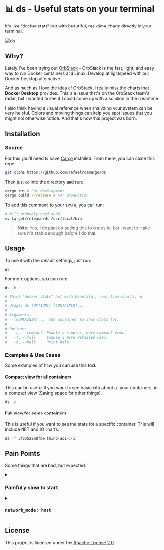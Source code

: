 # 📊 ds - Useful stats on your terminal

It's like "docker stats" but with beautiful, real-time charts directly in your terminal.

![ds](./assets/ds.gif)

## Why?

Lately I've been trying out [OrbStack](https://orbstack.dev/) - OrbStack is the fast, light, and easy way to run Docker containers and Linux. Develop at lightspeed with our Docker Desktop alternative.

And as much as I love the idea of OrbStack, I really miss the charts that **Docker Desktop** provides. This is a issue that's on the OrbStack team's radar, but I wanted to see if I could come up with a solution in the meantime.

I also think having a visual reference when analyzing your system can be very helpful. Colors and moving things can help you spot issues that you might not otherwise notice. And that's how this project was born.

## Installation

### Source

For this you'll need to have [Cargo](https://doc.rust-lang.org/cargo/getting-started/installation.html) installed. From there, you can clone this repo:

```bash
git clone https://github.com/rafaelrcamargo/ds
```

Then just `cd` into the directory and run:

```bash
cargo run # For development
cargo build --release # For production
```

To add this command to your `$PATH`, you can run:

```bash
# Will probably need sudo
mv target/release/ds /usr/local/bin
```

> **Note**: Yes, I do plan on adding this to crates.io, but I want to make sure it's stable enough before I do that.

## Usage

To use it with the default settings, just run:

```bash
ds
```

For more options, you can run:

```bash
ds -h

# Think "docker stats" but with beautiful, real-time charts. 📊
#
# Usage: ds [OPTIONS] [CONTAINER]...
#
# Arguments:
#   [CONTAINER]...  The container to show stats for.
#
# Options:
#   -c, --compact  Enable a simpler, more compact view.
#   -f, --full     Enable a more detailed view.
#   -h, --help     Print help
```

### Examples & Use Cases

Some examples of how you can use this tool.

#### Compact view for all containers

This can be useful if you want to see basic info about all your containers, in a compact view (Saving space for other things).

```bash
ds -c
```

#### Full view for some containers

This is useful if you want to see the stats for a specific container. This will include NET and IO charts.

```bash
ds -f 5f03528a8fbe thing-api-1-1
```

## Pain Points

Some things that are bad, but expected.

<details>
<summary>

### Painfully slow to start

</summary>

I know... It is slow to start, but that's it. This is the time `docker stats` takes to run, it has to hook up to the container and get the realtime stats. As for today I have tested it with OrbStack and Docker Desktop, the delay seems to be the same, but I'll keep looking into it.
</details>

<details>
<summary>

### `network_mode: host`

</summary>

From the GIF you can also note that the `NET` chart is not moving, but this is expected there. This containers are running in `network_mode: host` and the `NET` chart will only be populated if you're using the `bridge` network.

> Ps: If you use Mac and think I'm completely out of my mind for the `network_mode: host` above, I know. It's a running topic on the Desktop for Mac and yet not supported. You can follow the discussion [here](https://github.com/docker/roadmap/issues/238). And this was the main reason I started looking into OrbStack.

</details>

## License

This project is licensed under the [Apache License 2.0](LICENSE).
